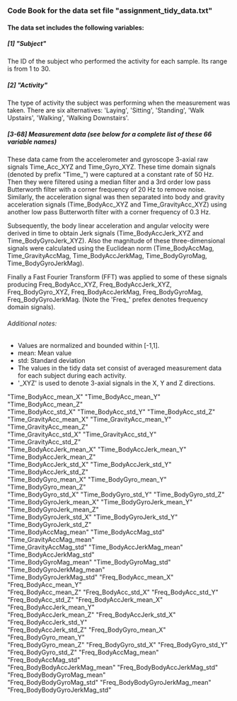 ### Code Book for the data set file "assignment_tidy_data.txt"

#### The data set includes the following variables:

##### [1] "Subject"

The ID of the subject who performed the activity for each sample. Its range is from 1 to 30.

##### [2] "Activity"

The type of activity the subject was performing when the measurement was taken. There are six alternatives: 'Laying', 'Sitting',  'Standing', 'Walk Upstairs', 'Walking', 'Walking Downstairs'. 

##### [3-68] Measurement data (see below for a complete list of these 66 variable names) 

These data came from the accelerometer and gyroscope 3-axial raw signals Time_Acc_XYZ and Time_Gyro_XYZ. These time domain signals (denoted by prefix "Time_") were captured at a constant rate of 50 Hz. Then they were filtered using a median filter and a 3rd order low pass Butterworth filter with a corner frequency of 20 Hz to remove noise. Similarly, the acceleration signal was then separated into body and gravity acceleration signals (Time_BodyAcc_XYZ and Time_GravityAcc_XYZ) using another low pass Butterworth filter with a corner frequency of 0.3 Hz. 

Subsequently, the body linear acceleration and angular velocity were derived in time to obtain Jerk signals (Time_BodyAccJerk_XYZ and Time_BodyGyroJerk_XYZ). Also the magnitude of these three-dimensional signals were calculated using the Euclidean norm (Time_BodyAccMag, Time_GravityAccMag, Time_BodyAccJerkMag, Time_BodyGyroMag, Time_BodyGyroJerkMag). 

Finally a Fast Fourier Transform (FFT) was applied to some of these signals producing Freq_BodyAcc_XYZ, Freq_BodyAccJerk_XYZ, Freq_BodyGyro_XYZ, Freq_BodyAccJerkMag, Freq_BodyGyroMag, Freq_BodyGyroJerkMag. (Note the 'Freq_' prefex denotes frequency domain signals). 

###### Additional notes: 

* Values are normalized and bounded within [-1,1].
* mean: Mean value
* std: Standard deviation
* The values in the tidy data set consist of averaged measurement data for each subject during each activity.
* '_XYZ' is used to denote 3-axial signals in the X, Y and Z directions.

"Time_BodyAcc_mean_X"           "Time_BodyAcc_mean_Y"           "Time_BodyAcc_mean_Z"          
"Time_BodyAcc_std_X"            "Time_BodyAcc_std_Y"            "Time_BodyAcc_std_Z"           
"Time_GravityAcc_mean_X"        "Time_GravityAcc_mean_Y"        "Time_GravityAcc_mean_Z"       
"Time_GravityAcc_std_X"         "Time_GravityAcc_std_Y"         "Time_GravityAcc_std_Z"        
"Time_BodyAccJerk_mean_X"       "Time_BodyAccJerk_mean_Y"       "Time_BodyAccJerk_mean_Z"      
"Time_BodyAccJerk_std_X"        "Time_BodyAccJerk_std_Y"        "Time_BodyAccJerk_std_Z"       
"Time_BodyGyro_mean_X"          "Time_BodyGyro_mean_Y"          "Time_BodyGyro_mean_Z"         
"Time_BodyGyro_std_X"           "Time_BodyGyro_std_Y"           "Time_BodyGyro_std_Z"          
"Time_BodyGyroJerk_mean_X"      "Time_BodyGyroJerk_mean_Y"      "Time_BodyGyroJerk_mean_Z"     
"Time_BodyGyroJerk_std_X"       "Time_BodyGyroJerk_std_Y"       "Time_BodyGyroJerk_std_Z"      
"Time_BodyAccMag_mean"          "Time_BodyAccMag_std"           "Time_GravityAccMag_mean"      
"Time_GravityAccMag_std"        "Time_BodyAccJerkMag_mean"      "Time_BodyAccJerkMag_std"      
"Time_BodyGyroMag_mean"         "Time_BodyGyroMag_std"          "Time_BodyGyroJerkMag_mean"    
"Time_BodyGyroJerkMag_std"      "Freq_BodyAcc_mean_X"           "Freq_BodyAcc_mean_Y"          
"Freq_BodyAcc_mean_Z"           "Freq_BodyAcc_std_X"            "Freq_BodyAcc_std_Y"           
"Freq_BodyAcc_std_Z"            "Freq_BodyAccJerk_mean_X"       "Freq_BodyAccJerk_mean_Y"      
"Freq_BodyAccJerk_mean_Z"       "Freq_BodyAccJerk_std_X"        "Freq_BodyAccJerk_std_Y"       
"Freq_BodyAccJerk_std_Z"        "Freq_BodyGyro_mean_X"          "Freq_BodyGyro_mean_Y"         
"Freq_BodyGyro_mean_Z"          "Freq_BodyGyro_std_X"           "Freq_BodyGyro_std_Y"          
"Freq_BodyGyro_std_Z"           "Freq_BodyAccMag_mean"          "Freq_BodyAccMag_std"          
"Freq_BodyBodyAccJerkMag_mean"  "Freq_BodyBodyAccJerkMag_std"   "Freq_BodyBodyGyroMag_mean"    
"Freq_BodyBodyGyroMag_std"      "Freq_BodyBodyGyroJerkMag_mean" "Freq_BodyBodyGyroJerkMag_std" 
